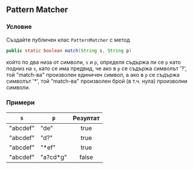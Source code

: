 ## Pattern Matcher

### Условие

Създайте публичен клас `PatternMatcher` с метод

```java
public static boolean match(String s, String p)
```

който по два низа от символи, `s` и `p`, определя съдържа ли се `p` като подниз на `s`, като се има предвид, че ако в `p` се съдържа символът '?', той "match-ва" произволен единичен символ, а 
ако в `p` се съдържа символът '*', той "match-ва" произволен брой (в т.ч. нула) произволни символи.

### Примери
| `s`           | `p`           | Резултат      |
| ------------- | ------------- |:-------------:|
| "abcdef"      | "de"          | true          |
| "abcdef"      | "d?"          | true          |
| "abcdef"      | "*ef"         | true          |
| "abcdef"      | "a?cd*g"      | false         |
